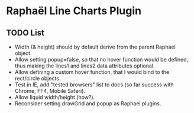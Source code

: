 # Raphaël Line Charts Plugin #

## TODO List ##

*   Width (& height) should by default derive from the parent Raphael object.
*   Allow setting popup=false, so that no hover function would be defined, thus
    making the lines1 and lines2 data attributes optional.
*   Allow defining a custom hover function, that I would bind to the rect/circle objects.
*   Test in IE, add "tested browsers" list to docs (so far success with Chrome, FF4, Mobile
    Safari).
*   Allow liquid width/height (how?).
*   Reconsider setting drawGrid and popup as Raphael plugins.